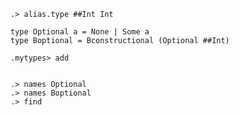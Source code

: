 ```ucm
.> alias.type ##Int Int
```

```unison
type Optional a = None | Some a
type Boptional = Bconstructional (Optional ##Int)
```

```ucm
.mytypes> add
```

```unison
```

```ucm
.> names Optional
.> names Boptional
.> find
```
